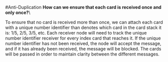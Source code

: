 #Anti-Duplication
**How can we ensure that each card is received once and only once?**\

To ensure that no card is received more than once, we can attach each card with a unique number 
identifier than denotes which card in the card stack it is: 1/5, 2/5, 3/5, etc. Each receiver node 
will need to track the unique number identifier receiver for every index card that reaches it. If 
the unique number identifier has not been received, the node will accept the message, and if it has 
already been received, the message will be blocked. The cards will be passed in order to maintain
clarity between the different messages.
